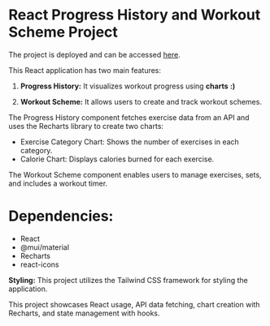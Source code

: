    # React Progress History and Workout Scheme Project

The project is deployed and can be accessed  [here](https://workout-tracker-react-app.netlify.app).


This React application has two main features:
1. **Progress History:** It visualizes workout progress using **charts** **:)** 

2. **Workout Scheme:** It allows users to create and track workout schemes.

The Progress History component fetches exercise data from an API and uses the Recharts library to create two charts:

 - Exercise Category Chart: Shows the number of exercises in each category.
 - Calorie Chart: Displays calories burned for each exercise.

The Workout Scheme component enables users to manage exercises, sets, and includes a workout timer.

 # Dependencies:

 - React
 - @mui/material
 - Recharts
 - react-icons

**Styling:** This project utilizes the Tailwind CSS framework for styling the application.

This project showcases React usage, API data fetching, chart creation with Recharts, and state management with hooks.
